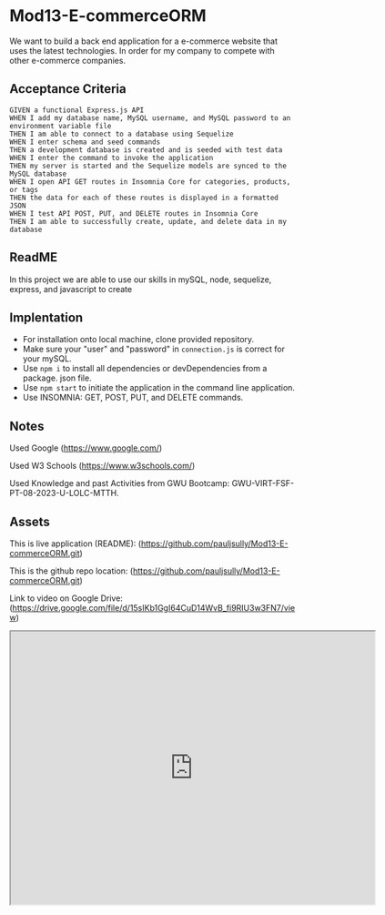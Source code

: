 # Mod13-E-commerceORM

We want to build a back end application for a e-commerce website that uses the latest technologies. In order for my company to compete with other e-commerce companies.

## Acceptance Criteria

    GIVEN a functional Express.js API
    WHEN I add my database name, MySQL username, and MySQL password to an environment variable file
    THEN I am able to connect to a database using Sequelize
    WHEN I enter schema and seed commands
    THEN a development database is created and is seeded with test data
    WHEN I enter the command to invoke the application
    THEN my server is started and the Sequelize models are synced to the MySQL database
    WHEN I open API GET routes in Insomnia Core for categories, products, or tags
    THEN the data for each of these routes is displayed in a formatted JSON
    WHEN I test API POST, PUT, and DELETE routes in Insomnia Core
    THEN I am able to successfully create, update, and delete data in my database


## ReadME

In this project we are able to use our skills in mySQL, node, sequelize, express, and javascript to create 

## Implentation

* For installation onto local machine, clone provided repository.
* Make sure your "user" and "password" in `connection.js` is correct for your mySQL.
* Use `npm i` to install all dependencies or devDependencies from a package. json file.
* Use `npm start` to initiate the application in the command line application.
* Use INSOMNIA: GET, POST, PUT, and DELETE commands.

## Notes

Used Google (https://www.google.com/)

Used W3 Schools (https://www.w3schools.com/)

Used Knowledge and past Activities from GWU Bootcamp: GWU-VIRT-FSF-PT-08-2023-U-LOLC-MTTH.


## Assets

This is live application (README):
(https://github.com/pauljsully/Mod13-E-commerceORM.git)

This is the github repo location:
(https://github.com/pauljsully/Mod13-E-commerceORM.git)

Link to video on Google Drive:
(https://drive.google.com/file/d/15sIKb1GgI64CuD14WvB_fi9RIU3w3FN7/view)

<iframe src="https://drive.google.com/file/d/1cO8iLsBSDhkzWRzBiT_ObhLZinV5upfQ/preview" width="640" height="480"></iframe>
 


